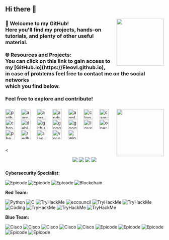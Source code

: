 ## Hi there 👋

<img align="right" height="150" src="https://media.tenor.com/UQmqIejS4vkAAAAi/nifty-league-nifty-smashers.gif"  />

<h3 align="left">👋 Welcome to my GitHub!<br>Here you'll find my projects, hands-on tutorials, and plenty of other useful material.<br><br>🌐 Resources and Projects:<br>You can click on this link to gain access to my [GitHub.io](https://Eleovl.github.io),</br>in case of problems feel free to contact me on the social networks <br>which you find below.<br><br>Feel free to explore and contribute!</h3>

###

<img align="right" height="150" src="https://media.tenor.com/wUAhPYKgRCUAAAAi/alien-space.gif"  />

###

<div align="left">
  <img src="https://cdn.jsdelivr.net/gh/devicons/devicon/icons/python/python-original.svg" height="30" alt="python logo"  />
  <img width="12" />
  <img src="https://cdn.jsdelivr.net/gh/devicons/devicon/icons/aarch64/aarch64-original.svg" height="30" alt="aarch64 logo"  />
  <img width="12" />
  <img src="https://cdn.jsdelivr.net/gh/devicons/devicon/icons/amazonwebservices/amazonwebservices-line-wordmark.svg" height="30" alt="amazonwebservices logo"  />
  <img width="12" />
  <img src="https://cdn.jsdelivr.net/gh/devicons/devicon/icons/android/android-original.svg" height="30" alt="android logo"  />
  <img width="12" />
  <img src="https://cdn.jsdelivr.net/gh/devicons/devicon/icons/apple/apple-original.svg" height="30" alt="apple logo"  />
  <img width="12" />
  <img src="https://cdn.jsdelivr.net/gh/devicons/devicon/icons/c/c-original.svg" height="30" alt="c logo"  />
  <img width="12" />
  <img src="https://cdn.jsdelivr.net/gh/devicons/devicon/icons/canva/canva-original.svg" height="30" alt="canva logo"  />
  <img width="12" />
  <img src="https://cdn.jsdelivr.net/gh/devicons/devicon/icons/chrome/chrome-original.svg" height="30" alt="chrome logo"  />
  <img width="12" />
  <img src="https://cdn.jsdelivr.net/gh/devicons/devicon/icons/debian/debian-original.svg" height="30" alt="debian logo"  />
  <img width="12" />
  <img src="https://cdn.jsdelivr.net/gh/devicons/devicon/icons/github/github-original.svg" height="30" alt="github logo"  />
  <img width="12" />
  <img src="https://cdn.jsdelivr.net/gh/devicons/devicon/icons/google/google-original.svg" height="30" alt="google logo"  />
  <img width="12" />
  <img src="https://cdn.jsdelivr.net/gh/devicons/devicon/icons/googlecloud/googlecloud-original.svg" height="30" alt="googlecloud logo"  />
  <img width="12" />
  <img src="https://cdn.jsdelivr.net/gh/devicons/devicon/icons/linux/linux-original.svg" height="30" alt="linux logo"  />
  <img width="12" />
  <img src="https://cdn.jsdelivr.net/gh/devicons/devicon/icons/opera/opera-original.svg" height="30" alt="opera logo"  />
  <img width="12" />
  <img src="https://cdn.jsdelivr.net/gh/devicons/devicon/icons/php/php-original.svg" height="30" alt="php logo"  />
  <img width="12" />
  <img src="https://cdn.jsdelivr.net/gh/devicons/devicon/icons/redhat/redhat-original.svg" height="30" alt="redhat logo"  />
  <img width="12" />
  <img src="https://cdn.jsdelivr.net/gh/devicons/devicon/icons/slack/slack-original.svg" height="30" alt="slack logo"  />
  <img width="12" />
  <img src="https://cdn.jsdelivr.net/gh/devicons/devicon/icons/vscode/vscode-original.svg" height="30" alt="vscode logo"  />
  <img width="12" />
  <img src="https://cdn.jsdelivr.net/gh/devicons/devicon/icons/windows8/windows8-original.svg" height="30" alt="windows8 logo"  />
</div>

###

<<div align="center">
[![](https://img.shields.io/badge/linkedin-0a66c2?logo=linkedin)](http://linkedin.com/in/eleonoraviola)
[![](https://img.shields.io/badge/tryhackme-FF6364?logo=tryhackme)](https://tryhackme.com/r/p/eleon.viola)
[![](https://img.shields.io/badge/tutorials-ff66ab?logo=github)](https://Eleovl.github.io/)
[![](https://img.shields.io/badge/hackthebox-F5F5DC?logo=hackthebox)](https://app.hackthebox.com/profile/overview)
</div>

###

**Cybersecurity Specialist:**

![Epicode](https://img.shields.io/badge/OperatingSystems-Windows/Linux-informational?style=flat&logo=kalilinux&logoColor=white&color=6aa6f8)
![Epicode](https://img.shields.io/badge/VulnerabilityAssessment-PenetrationTesting-informational?style=flat&logo=openaccess&logoColor=white&color=6aa6f8)
![Epicode](https://img.shields.io/badge/Networking-NetworkConfiguration-informational?style=flat&logo=enpass&logoColor=white&color=6aa6f8)
![Blockchain](https://img.shields.io/badge/Blockchain-Bitcoin-informational?style=flat&logo=bitcoin&logoColor=white&color=6aa6f8)

**Red Team:**

![Python](https://img.shields.io/badge/Code-Python-informational?style=flat&logo=python&logoColor=white&color=6aa6f8)
![C](https://img.shields.io/badge/Code-C-informational?style=flat&logo=C&logoColor=white&color=6aa6f8)
![TryHackMe](https://img.shields.io/badge/Jr.Pentester-OWASP-informational?style=flat&logo=tryhackme&logoColor=white&color=6aa6f8)
![eccouncil](https://img.shields.io/badge/Human-SocialEngineering-informational?style=flat&logo=ecocouncil&logoColor=white&color=6aa6f8)
![TryHackMe](https://img.shields.io/badge/WebFundamentals-BurpSuite-informational?style=flat&logo=burpsuite&logoColor=white&color=6aa6f8)
![TryHackMe](https://img.shields.io/badge/Jr.Pentester-Metasploit-informational?style=flat&logo=tryhackme&logoColor=white&color=6aa6f8)
![Coding](https://img.shields.io/badge/Scripting-Powershell&Bash-informational?style=flat&logo=gnubash&logoColor=white&color=6aa6f8)
![TryHackMe](https://img.shields.io/badge/WebFundamentals-SQLi-informational?style=flat&logo=tryhackme&logoColor=white&color=6aa6f8)
![TryHackMe](https://img.shields.io/badge/WebFundamentals-XSS-informational?style=flat&logo=tryhackme&logoColor=white&color=6aa6f8)
![TryHackMe](https://img.shields.io/badge/Jr.Pentester-PrivilegeEscalation-informational?style=flat&logo=tryhackme&logoColor=white&color=6aa6f8)

**Blue Team:**

![Cisco](https://img.shields.io/badge/NetworkDefense-Firewall-informational?style=flat&logo=cisco&logoColor=white&color=6aa6f8)
![Cisco](https://img.shields.io/badge/NetworkDefense-Hardening-informational?style=flat&logo=cisco&logoColor=white&color=6aa6f8)
![Cisco](https://img.shields.io/badge/NetworkDefense-SecurityControls-informational?style=flat&logo=cisco&logoColor=white&color=6aa6f8)
![Cisco](https://img.shields.io/badge/NetworkDefense-IncidentResponse-informational?style=flat&logo=cisco&logoColor=white&color=6aa6f8)
![Cisco](https://img.shields.io/badge/RiskManagement-RiskAssessment-informational?style=flat&logo=cisco&logoColor=white&color=6aa6f8)
![Epicode](https://img.shields.io/badge/BlueTeam-DigitalForensics-informational?style=flat&logo=cisco&logoColor=white&color=6aa6f8)
![Epicode](https://img.shields.io/badge/BlueTeam-VulnerabilityManagement-informational?style=flat&logo=cisco&logoColor=white&color=6aa6f8)
![Epicode](https://img.shields.io/badge/BlueTeam-ThreatHunting-informational?style=flat&logo=keepassxc&logoColor=white&color=6aa6f8)
![Epicode](https://img.shields.io/badge/BlueTeam-Wireshark-informational?style=flat&logo=wireshark&logoColor=white&color=6aa6f8)
![Epicode](https://img.shields.io/badge/BlueTeam-Reporting&Analysis-informational?style=flat&logo=bookstack&logoColor=white&color=6aa6f8)
